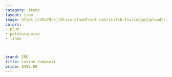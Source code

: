 ```yaml
---
category: items
layout: item
image: https://d3n78nkjl8tizo.cloudfront.net/stitch-fix/image/upload/c_scale,h_500/e_trim:9/f_auto,q_auto/e_replace_color:f2f3f4:300:ffffff/v1660063660/byvtcn7uwkg75vruxy5c.jpg
colors: 
- plum
- paleturquoise
- linen



brand: IRO
title: Lavine Jumpsuit
price: $495.00
---
```





